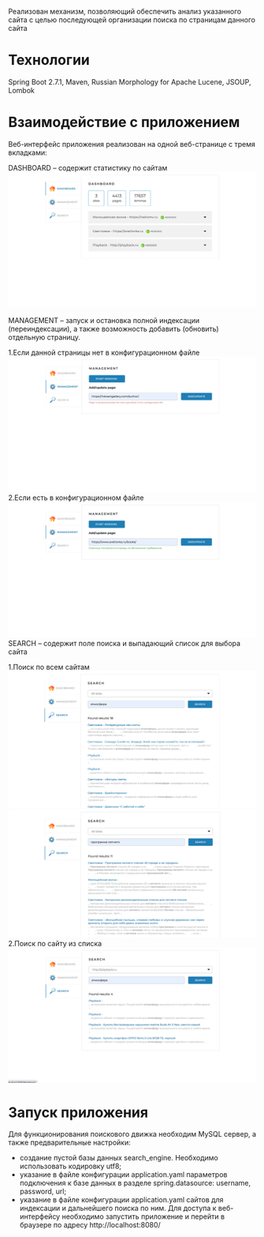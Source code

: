 
Реализован механизм, позволяющий обеспечить анализ указанного сайта с целью последующей организации поиска по страницам данного сайта


# **Технологии**

Spring Boot 2.7.1,
Maven,
Russian Morphology for Apache Lucene,
JSOUP,
Lombok

# **Взаимодействие с приложением**

Веб-интерфейс приложения реализован на одной веб-странице с тремя вкладками:

DASHBOARD – содержит статистику по сайтам
![](Images/Dashboard.jpg)

MANAGEMENT – запуск и остановка полной индексации (переиндексации), а также возможность добавить (обновить) отдельную страницу.

1.Если данной страницы нет в конфигурационном файле
![](Images/Management.jpg)
2.Если есть в конфигурационном файле
![](Images/Management2.jpg)
SEARCH – содержит поле поиска и выпадающий список для выбора сайта

1.Поиск по всем сайтам
![](Images/Search.jpg)
![](Images/Search2.png)
2.Поиск по сайту из списка
![](Images/Search3.png)

# **Запуск приложения**

Для функционирования поискового движка необходим MySQL сервер, а также предварительные настройки:
- создание пустой базы данных search_engine. Необходимо использовать кодировку utf8;
- указание в файле конфигурации application.yaml параметров подключения к базе данных в разделе spring.datasource: username, password, url;
- указание в файле конфигурации application.yaml сайтов для индексации и дальнейшего поиска по ним.
Для доступа к веб-интерфейсу необходимо запустить приложение и перейти в браузере по адресу http://localhost:8080/